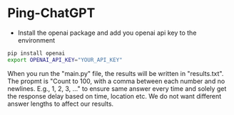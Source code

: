 # Ping-ChatGPT

- Install the openai package and add you openai api key to the environment

```bash
pip install openai
export OPENAI_API_KEY="YOUR_API_KEY"
```

When you run the "main.py" file, the results will be written in "results.txt". The propmt is "Count to 100, with a comma between each number and no newlines. E.g., 1, 2, 3, ..." to ensure same answer every time and solely get the response delay based on time, location etc. We do not want different answer lengths to affect our results.
